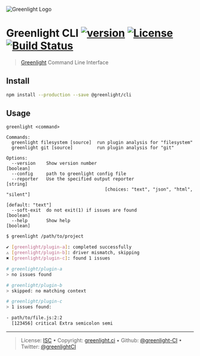 ![Greenlight Logo](https://gitcdn.link/repo/greenlight-ci/brand/master/logo/banner.svg)

# Greenlight CLI [![version][npm-version]][npm-url] [![License][license-image]][license-url] [![Build Status][travis-image]][travis-url]

> [Greenlight][] Command Line Interface

## Install

```bash
npm install --production --save @greenlight/cli
```

## Usage

```plain
greenlight <command>

Commands:
  greenlight filesystem [source]  run plugin analysis for "filesystem"
  greenlight git [source]         run plugin analysis for "git"

Options:
  --version    Show version number                                     [boolean]
  --config     path to greenlight config file
  --reporter   Use the specified output reporter                        [string]
                                     [choices: "text", "json", "html", "silent"]
                                                               [default: "text"]
  --soft-exit  do not exit(1) if issues are found                      [boolean]
  --help       Show help                                               [boolean]
```

```bash
$ greenlight /path/to/project

✔ [greenlight/plugin-a]: completed successfully
⚠ [greenlight/plugin-b]: driver mismatch, skipping
✖ [greenlight/plugin-c]: found 1 issues

# greenlight/plugin-a
> no issues found

# greenlight/plugin-b
> skipped: no matching context

# greenlight/plugin-c
> 1 issues found:

- path/to/file.js:2:2
  [123456] critical Extra semicolon semi
```

---

> License: [ISC][license-url] • 
> Copyright: [greenlight.ci](https://greenlight.ci) • 
> Github: [@greenlight-CI](https://github.com/greenlight-CI) • 
> Twitter: [@greenlightCI](https://twitter.com/greenlightCI)

[greenlight]: https://greenlight.ci

[license-image]: https://img.shields.io/github/license/greenlight/cli.svg?style=flat-square

[license-url]: http://choosealicense.com/licenses/isc/

[npm-url]: https://www.npmjs.com/package/@greenlight/cli

[npm-version]: https://img.shields.io/npm/v/@greenlight/cli.svg?style=flat-square

[travis-image]: https://img.shields.io/travis/greenlight-ci/cli.svg?style=flat-square

[travis-url]: https://travis-ci.org/greenlight-ci/cli
